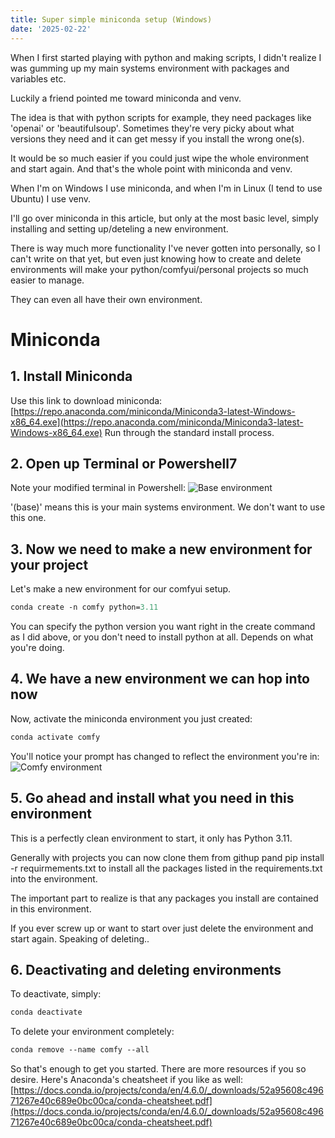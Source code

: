 ```yaml
---
title: Super simple miniconda setup (Windows)
date: '2025-02-22'
---
```


When I first started playing with python and making scripts, I didn't realize I was gumming up my main systems environment with packages and variables etc.

Luckily a friend pointed me toward miniconda and venv.

The idea is that with python scripts for example, they need packages like 'openai' or 'beautifulsoup'. Sometimes they're very picky about what versions they need and it can get messy if you install the wrong one(s). 

It would be so much easier if you could just wipe the whole environment and start again. And that's the whole point with miniconda and venv.

When I'm on Windows I use miniconda, and when I'm in Linux (I tend to use Ubuntu) I use venv.

I'll go over miniconda in this article, but only at the most basic level, simply installing and setting up/deteling a new environment. 

There is way much more functionality I've never gotten into personally, so I can't write on that yet, but even just knowing how to create and delete environments will make your python/comfyui/personal projects so much easier to manage. 

They can even all have their own environment.

# Miniconda

## 1. Install Miniconda
Use this link to download miniconda: [https://repo.anaconda.com/miniconda/Miniconda3-latest-Windows-x86_64.exe](https://repo.anaconda.com/miniconda/Miniconda3-latest-Windows-x86_64.exe)
Run through the standard install process.

## 2. Open up Terminal or Powershell7

Note your modified terminal in Powershell:
![Base environment](/img/base.png "Base environment")

'(base)' means this is your main systems environment. We don't want to use this one. 

## 3. Now we need to make a new environment for your project

Let's make a new environment for our comfyui setup.
```ps
conda create -n comfy python=3.11
```
You can specify the python version you want right in the create command as I did above, or you don't need to install python at all. Depends on what you're doing.

## 4. We have a new environment we can hop into now

Now, activate the miniconda environment you just created:
```ps
conda activate comfy
```

You'll notice your prompt has changed to reflect the environment you're in:
![Comfy environment](/img/comfy.png "Comfy environment")

## 5. Go ahead and install what you need in this environment

This is a perfectly clean environment to start, it only has Python 3.11.

Generally with projects you can now clone them from githup pand pip install -r requirmements.txt to install all the packages listed in the requirements.txt into the environment.

The important part to realize is that any packages you install are contained in this environment.

If you ever screw up or want to start over just delete the environment and start again. Speaking of deleting..

## 6. Deactivating and deleting environments

To deactivate, simply:
```ps
conda deactivate
```

To delete your environment completely:
```ps
conda remove --name comfy --all
```

So that's enough to get you started. There are more resources if you so desire. 
Here's Anaconda's cheatsheet if you like as well:
[https://docs.conda.io/projects/conda/en/4.6.0/_downloads/52a95608c49671267e40c689e0bc00ca/conda-cheatsheet.pdf](https://docs.conda.io/projects/conda/en/4.6.0/_downloads/52a95608c49671267e40c689e0bc00ca/conda-cheatsheet.pdf)